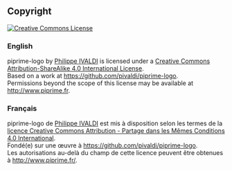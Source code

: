 ## Copyright

<a rel="license" href="http://creativecommons.org/licenses/by-sa/4.0/"><img alt="Creative Commons License" style="border-width:0" src="https://i.creativecommons.org/l/by-sa/4.0/88x31.png" /></a>

### English

<span xmlns:dct="http://purl.org/dc/terms/" href="http://purl.org/dc/dcmitype/Dataset" property="dct:title" rel="dct:type">piprime-logo</span> by <a xmlns:cc="http://creativecommons.org/ns#" href="http://www.piprime.fr" property="cc:attributionName" rel="cc:attributionURL">Philippe IVALDI</a> is licensed under a <a rel="license" href="http://creativecommons.org/licenses/by-sa/4.0/">Creative Commons Attribution-ShareAlike 4.0 International License</a>.<br />Based on a work at <a xmlns:dct="http://purl.org/dc/terms/" href="https://github.com/pivaldi/piprime-logo" rel="dct:source">https://github.com/pivaldi/piprime-logo</a>.<br />Permissions beyond the scope of this license may be available at <a xmlns:cc="http://creativecommons.org/ns#" href="http://www.piprime.fr" rel="cc:morePermissions">http://www.piprime.fr</a>.

### Français

<span xmlns:dct="http://purl.org/dc/terms/" href="http://purl.org/dc/dcmitype/Dataset" property="dct:title" rel="dct:type">piprime-logo</span> de <a xmlns:cc="http://creativecommons.org/ns#" href="http://www.piprime.fr/" property="cc:attributionName" rel="cc:attributionURL">Philippe IVALDI</a> est mis à disposition selon les termes de la <a rel="license" href="http://creativecommons.org/licenses/by-sa/4.0/">licence Creative Commons Attribution -  Partage dans les Mêmes Conditions 4.0 International</a>.<br />Fondé(e) sur une œuvre à <a xmlns:dct="http://purl.org/dc/terms/" href="https://github.com/pivaldi/piprime-logo" rel="dct:source">https://github.com/pivaldi/piprime-logo</a>.<br />Les autorisations au-delà du champ de cette licence peuvent être obtenues à <a xmlns:cc="http://creativecommons.org/ns#" href="http://www.piprime.fr/" rel="cc:morePermissions">http://www.piprime.fr/</a>.
